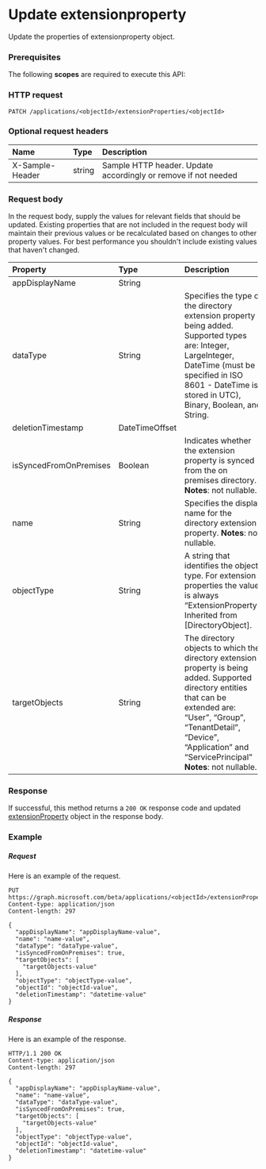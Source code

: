 # Update extensionproperty

Update the properties of extensionproperty object.
### Prerequisites
The following **scopes** are required to execute this API: 
### HTTP request
<!-- { "blockType": "ignored" } -->
```http
PATCH /applications/<objectId>/extensionProperties/<objectId>
```
### Optional request headers
| Name       | Type | Description|
|:-----------|:------|:----------|
| X-Sample-Header  | string  | Sample HTTP header. Update accordingly or remove if not needed|

### Request body
In the request body, supply the values for relevant fields that should be updated. Existing properties that are not included in the request body will maintain their previous values or be recalculated based on changes to other property values. For best performance you shouldn't include existing values that haven't changed.

| Property	   | Type	|Description|
|:---------------|:--------|:----------|
|appDisplayName|String|            |
|dataType|String|Specifies the type of the directory extension property being added.   Supported types are: Integer, LargeInteger, DateTime (must be specified in ISO 8601 - DateTime is stored in UTC), Binary, Boolean, and String.|
|deletionTimestamp|DateTimeOffset||
|isSyncedFromOnPremises|Boolean|Indicates whether the extension property is synced from the on premises directory.                            **Notes**: not nullable.            |
|name|String|Specifies the display name for the directory extension property.                            **Notes**: not nullable.            |
|objectType|String|A string that identifies the object type. For extension properties the value is always “ExtensionProperty”. Inherited from [DirectoryObject].|
|targetObjects|String|The directory objects to which the directory extension property is being added.  Supported directory entities that can be extended are: “User”, “Group”, “TenantDetail”, “Device”, “Application” and “ServicePrincipal”                            **Notes**: not nullable.            |

### Response
If successful, this method returns a `200 OK` response code and updated [extensionProperty](../resources/extensionproperty.md) object in the response body.
### Example
##### Request
Here is an example of the request.
<!-- {
  "blockType": "request",
  "name": "update_extensionproperty"
}-->
```http
PUT https://graph.microsoft.com/beta/applications/<objectId>/extensionProperties/<objectId>
Content-type: application/json
Content-length: 297

{
  "appDisplayName": "appDisplayName-value",
  "name": "name-value",
  "dataType": "dataType-value",
  "isSyncedFromOnPremises": true,
  "targetObjects": [
    "targetObjects-value"
  ],
  "objectType": "objectType-value",
  "objectId": "objectId-value",
  "deletionTimestamp": "datetime-value"
}
```
##### Response
Here is an example of the response.
<!-- {
  "blockType": "response",
  "truncated": false,
  "@odata.type": "microsoft.graph.extensionproperty"
} -->
```http
HTTP/1.1 200 OK
Content-type: application/json
Content-length: 297

{
  "appDisplayName": "appDisplayName-value",
  "name": "name-value",
  "dataType": "dataType-value",
  "isSyncedFromOnPremises": true,
  "targetObjects": [
    "targetObjects-value"
  ],
  "objectType": "objectType-value",
  "objectId": "objectId-value",
  "deletionTimestamp": "datetime-value"
}
```

<!-- uuid: 8fcb5dbc-d5aa-4681-8e31-b001d5168d79
2015-10-25 14:57:30 UTC -->
<!-- {
  "type": "#page.annotation",
  "description": "Update extensionproperty",
  "keywords": "",
  "section": "documentation",
  "tocPath": ""
}-->